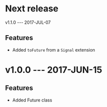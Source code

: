 Next release
====

v1.1.0 --- 2017-JUL-07

Features
----

- Added `toFuture` from a `Signal` extension

v1.0.0 --- 2017-JUN-15
====

Features
----

- Added Future class
